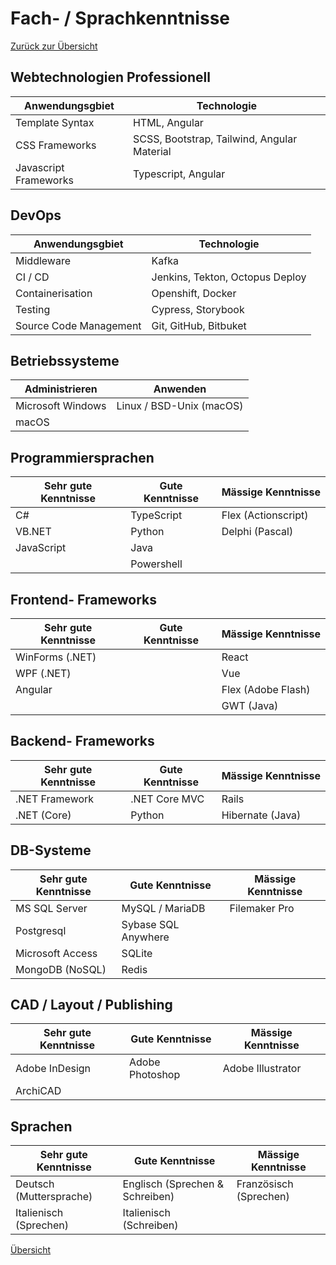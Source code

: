 # <a name="4"></a>Fach- / Sprachkenntnisse

[Zurück zur Übersicht](README.md)

<div class="page"/>


## Webtechnologien Professionell

| Anwendungsgbiet | Technologie   |
|-------------------|--------------------------|
| Template Syntax | HTML, Angular |
| CSS Frameworks | SCSS, Bootstrap, Tailwind, Angular Material |
| Javascript Frameworks | Typescript, Angular |

## DevOps

| Anwendungsgbiet | Technologie   |
|-------------------|--------------------------|
| Middleware | Kafka |
| CI / CD | Jenkins, Tekton, Octopus Deploy |
| Containerisation | Openshift, Docker |
| Testing | Cypress, Storybook |
| Source Code Management | Git, GitHub, Bitbuket |


## Betriebssysteme

| Administrieren    | Anwenden                 |
|-------------------|--------------------------|
| Microsoft Windows | Linux / BSD-Unix (macOS) |
| macOS             |                          |

## Programmiersprachen

| Sehr gute Kenntnisse | Gute Kenntnisse | Mässige Kenntnisse  |
|----------------------|-----------------|---------------------|
| C#                   | TypeScript      | Flex (Actionscript) |
| VB.NET               | Python          | Delphi (Pascal)     |
| JavaScript           | Java            |                     |
|                      | Powershell             |                     |

## Frontend- Frameworks

| Sehr gute Kenntnisse | Gute Kenntnisse | Mässige Kenntnisse |
|----------------------|-----------------|--------------------|
| WinForms (.NET)      |       | React              |
| WPF (.NET)           |                 | Vue                |
| Angular                     |                 | Flex (Adobe Flash) |
|                      |                 | GWT (Java)         |

## Backend- Frameworks

| Sehr gute Kenntnisse | Gute Kenntnisse | Mässige Kenntnisse |
|----------------------|-----------------|--------------------|
| .NET Framework                | .NET Core MVC   | Rails              |
| .NET (Core)            | Python                | Hibernate (Java)   |

## DB-Systeme

| Sehr gute Kenntnisse | Gute Kenntnisse | Mässige Kenntnisse |
|----------------------|-----------------|--------------------|
| MS SQL Server        | MySQL / MariaDB | Filemaker Pro      |
| Postgresql      |       Sybase SQL Anywhere             |
| Microsoft Access     | SQLite          |                    |
| MongoDB (NoSQL)      |         Redis        |                    |

## CAD / Layout / Publishing

| Sehr gute Kenntnisse | Gute Kenntnisse | Mässige Kenntnisse |
|----------------------|-----------------|--------------------|
| Adobe InDesign       | Adobe Photoshop | Adobe Illustrator  |
| ArchiCAD             |                 |                    |

## Sprachen

| Sehr gute Kenntnisse    | Gute Kenntnisse                 | Mässige Kenntnisse     |
|-------------------------|---------------------------------|------------------------|
| Deutsch (Muttersprache) | Englisch (Sprechen & Schreiben) | Französisch (Sprechen) |
| Italienisch (Sprechen)  | Italienisch (Schreiben)         |                        |

<div class="page"/>

[Übersicht](README.md)

